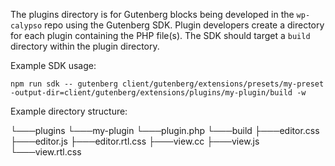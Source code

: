 The plugins directory is for Gutenberg blocks being developed in the `wp-calypso` repo using the Gutenberg SDK. Plugin developers create a directory for each plugin containing the PHP file(s). The SDK should target a `build` directory within the plugin directory. 

Example SDK usage:

`npm run sdk -- gutenberg client/gutenberg/extensions/presets/my-preset -output-dir=client/gutenberg/extensions/plugins/my-plugin/build -w`

Example directory structure:

└───plugins
    └───my-plugin
    	└───plugin.php
        └───build
            ├───editor.css
            ├───editor.js
            ├───editor.rtl.css
            ├───view.cc
            ├───view.js
            └───view.rtl.css

